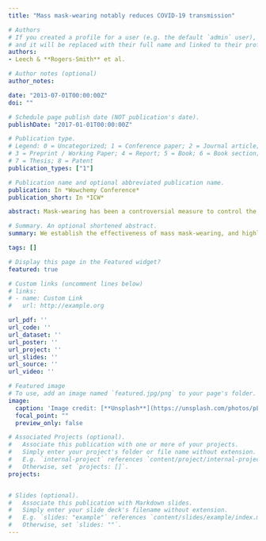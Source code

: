 ```yaml
---
title: "Mass mask-wearing notably reduces COVID-19 transmission"

# Authors
# If you created a profile for a user (e.g. the default `admin` user), write the username (folder name) here 
# and it will be replaced with their full name and linked to their profile.
authors:
- Leech & **Rogers-Smith** et al.

# Author notes (optional)
author_notes:

date: "2013-07-01T00:00:00Z"
doi: ""

# Schedule page publish date (NOT publication's date).
publishDate: "2017-01-01T00:00:00Z"

# Publication type.
# Legend: 0 = Uncategorized; 1 = Conference paper; 2 = Journal article;
# 3 = Preprint / Working Paper; 4 = Report; 5 = Book; 6 = Book section;
# 7 = Thesis; 8 = Patent
publication_types: ["1"]

# Publication name and optional abbreviated publication name.
publication: In *Wowchemy Conference*
publication_short: In *ICW*

abstract: Mask-wearing has been a controversial measure to control the COVID-19 pandemic. While masks are known to substantially reduce disease transmission in healthcare settings [1–3], studies in community settings report inconsistent results [4–6]. Investigating the inconsistency within epidemiological studies, we find that a commonly used proxy, government mask mandates, does not correlate with large increases in mask-wearing in our window of analysis. We thus analyse the effect of mask-wearing on transmission instead, drawing on several datasets covering 92 regions on 6 continents, including the largest survey of individual-level wearing behaviour (n=20 million) [7]. Using a hierarchical Bayesian model, we estimate the effect of both mask-wearing and mask-mandates on transmission by linking wearing levels (or mandates) to reported cases in each region, adjusting for mobility and nonpharmaceutical interventions. We assess the robustness of our results in 123 experiments spanning 22 sensitivity analyses. Across these analyses, we find that an entire population wearing masks in public leads to a median reduction in the reproduction number 𝑅 of 25.8%, with 95% of the medians between 22.2% and 30.9%. In our window of analysis, the median reduction in 𝑅 associated with the wearing level observed in each region was 20.4% [2.0%, 23.3%]. We do not find evidence that mandating mask-wearing reduces transmission. Our results suggest that mask-wearing is strongly affected by factors other than mandates. We establish the effectiveness of mass mask-wearing, and highlight that wearing data, not mandate data, are necessary to infer this effect.

# Summary. An optional shortened abstract.
summary: We establish the effectiveness of mass mask-wearing, and highlight that wearing data, not mandate data, are necessary to infer this effect.

tags: []

# Display this page in the Featured widget?
featured: true

# Custom links (uncomment lines below)
# links:
# - name: Custom Link
#   url: http://example.org

url_pdf: ''
url_code: ''
url_dataset: ''
url_poster: ''
url_project: ''
url_slides: ''
url_source: ''
url_video: ''

# Featured image
# To use, add an image named `featured.jpg/png` to your page's folder. 
image:
  caption: 'Image credit: [**Unsplash**](https://unsplash.com/photos/pLCdAaMFLTE)'
  focal_point: ""
  preview_only: false

# Associated Projects (optional).
#   Associate this publication with one or more of your projects.
#   Simply enter your project's folder or file name without extension.
#   E.g. `internal-project` references `content/project/internal-project/index.md`.
#   Otherwise, set `projects: []`.
projects:


# Slides (optional).
#   Associate this publication with Markdown slides.
#   Simply enter your slide deck's filename without extension.
#   E.g. `slides: "example"` references `content/slides/example/index.md`.
#   Otherwise, set `slides: ""`.
---
```

